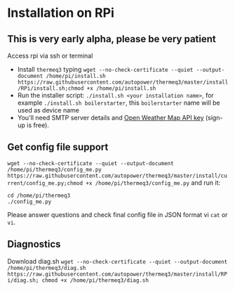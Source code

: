 # Installation on RPi
## This is very early alpha, please be very patient
Access rpi via ssh or terminal
* Install `thermeq3` typing `wget --no-check-certificate --quiet --output-document /home/pi/install.sh https://raw.githubusercontent.com/autopower/thermeq3/master/install/RPi/install.sh;chmod +x /home/pi/install.sh`  
* Run the installer script: `./install.sh <your installation name>`, for example `./install.sh boilerstarter`, this `boilerstarter` name will be used as device name 
* You'll need SMTP server details and [Open Weather Map API key](http://openweathermap.org/appid) (sign-up is free).

## Get config file support
`wget --no-check-certificate --quiet --output-document /home/pi/thermeq3/config_me.py https://raw.githubusercontent.com/autopower/thermeq3/master/install/current/config_me.py;chmod +x /home/pi/thermeq3/config_me.py`
and run it:
```
cd /home/pi/thermeq3
./config_me.py
```
Please answer questions and check final config file in JSON format vi `cat` or `vi`.

## Diagnostics
Download diag.sh `wget --no-check-certificate --quiet --output-document /home/pi/thermeq3/diag.sh https://raw.githubusercontent.com/autopower/thermeq3/master/install/RPi/diag.sh; chmod +x /home/pi/thermeq3/diag.sh`
